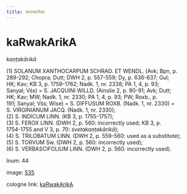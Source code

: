 ```yaml
---
title: कण्टकारिका
---
```


# kaRwakArikA

<i>kaṇṭakārikā</i>  <div n="P" />(1) <bot>SOLANUM XANTHOCARPUM SCHRAD. ET WENDL.</bot> (Avk; Bpn, p. <div n="lb" />289-292; Chopra; Dutt; DWH 2, p. 557-559; Dy, p. 636-637; Gul; <div n="lb" />HK; Kav; KB 3, p. 1759-1762; Nadk. 1, nr. 2338; PA 1, 4, p. 93; <div n="lb" />Sanyal; Vśs) = <bot>S. JACQUINI WILLD.</bot> (Ainslie 2, p. 90-91; Avk; Dutt; <div n="lb" />HK; Kav; MW; Nadk. 1, nr. 2330; PA 1, 4, p. 93; PW; Roxb., p. <div n="lb" />191; Sanyal; Vśs; Wise) = <bot>S. DIFFUSUM ROXB.</bot> (Nadk. 1, nr. 2330) = <div n="lb" /><bot>S. VIRGINIANUM JACQ.</bot> (Nadk. 1, nr. 2330); <div n="P" />(2) <bot>S. INDICUM LINN.</bot> (KB 3, p. 1755-1757); <div n="P" />(3) <bot>S. FEROX LINN.</bot> (DWH 2, p. 560: incorrectly used; KB 3, p. <div n="lb" />1754-1755 and V 3, p. 70: <i>śvetakaṇṭakārikā</i>); <div n="P" />(4) <bot>S. TRILOBATUM LINN.</bot> (DWH 2, p. 559-560: used as a substitute); <div n="P" />(5) <bot>S. TORVUM S</bot>w. (DWH 2, p. 560: incorrectly used); <div n="P" />(6) <bot>S. VERBASCIFOLIUM LINN.</bot> (DWH 2, p. 560: incorrectly used).

lnum: 44

image: [535](https://www.sanskrit-lexicon.uni-koeln.de/scans/csl-apidev/servepdf.php?dict=snp&page=535)

cologne link: [kaRwakArikA](https://sanskrit-lexicon.uni-koeln.de/scans/csl-apidev/getword.php?dict=snp&key=kaRwakArikA)

